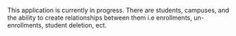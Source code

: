 This application is currently in progress. There are students, campuses, and the ability to create relationships between them i.e enrollments, un-enrollments, student deletion, ect. 

